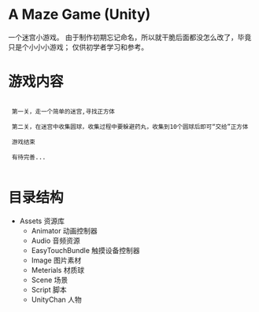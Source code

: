 # A Maze Game (Unity)
一个迷宫小游戏。
由于制作初期忘记命名，所以就干脆后面都没怎么改了，毕竟只是个小小小游戏；
仅供初学者学习和参考。

# 游戏内容
```

 第一关，走一个简单的迷宫,寻找正方体

 第二关，在迷宫中收集圆球，收集过程中要躲避药丸，收集到10个圆球后即可“交给”正方体

 游戏结束

 有待完善...
 
```

# 目录结构
* Assets  资源库
    *  Animator  动画控制器
    *  Audio 音频资源
    *  EasyTouchBundle 触摸设备控制器
    *  Image 图片素材
    *  Meterials 材质球
    *  Scene 场景
    *  Script 脚本
    *  UnityChan 人物